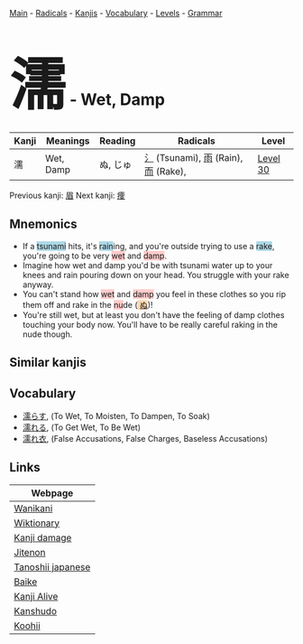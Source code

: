 <style> bigfont {font-size: 100px}</style>
[Main](../index.md) -
[Radicals](../radicals.md) -
[Kanjis](../kanjis.md) -
[Vocabulary](../vocabulary.md) -
[Levels](../levels.md) -
[Grammar](../grammar.md)
# <bigfont> 濡</bigfont> - Wet, Damp 

| Kanji | Meanings | Reading | Radicals | Level |
| --- | --- | --- | --- | --- |
| 濡 | Wet, Damp | ぬ, じゅ | [氵](../radicals/氵.md) (Tsunami), [雨](../radicals/雨.md) (Rain), [而](../radicals/而.md) (Rake),  | [Level 30](../levels/wk_level30.md) |

Previous kanji: [眉](眉.md) Next kanji: [痩](痩.md) 

## Mnemonics
 * If a <span style="background-color:#ADD8E6"> tsunami</span> hits, it's <span style="background-color:#ADD8E6"> rain</span>ing, and you're outside trying to use a <span style="background-color:#ADD8E6"> rake</span>, you're going to be very <span style="background-color:#ffcccb"> wet</span> and <span style="background-color:#ffcccb"> damp</span>.
* Imagine how wet and damp you'd be with tsunami water up to your knees and rain pouring down on your head. You struggle with your rake anyway.
* You can't stand how <span style="background-color:#ffcccb"> wet</span> and <span style="background-color:#ffcccb"> damp</span> you feel in these clothes so you rip them off and rake in the <span style="background-color:#ffcccb"> nu</span>de (<span style="background-color:#fed8b1"> [ぬ](https://jisho.org/search/ぬ)</span>)!
* You're still wet, but at least you don't have the feeling of damp clothes touching your body now. You'll have to be really careful raking in the nude though.


## Similar kanjis
 


## Vocabulary
 * [濡らす](../vocabulary/濡.md), (To Wet, To Moisten, To Dampen, To Soak)
* [濡れる](../vocabulary/濡.md), (To Get Wet, To Be Wet)
* [濡れ衣](../vocabulary/濡.md), (False Accusations, False Charges, Baseless Accusations)



## Links 

| Webpage |
| --- |
| [Wanikani          ](https://www.wanikani.com/kanji/濡) |
| [Wiktionary        ](https://en.wiktionary.org/wiki/濡) |
| [Kanji damage      ](http://www.kanjidamage.com/kanji/search?utf8=✓&q=濡) |
| [Jitenon           ](https://jitenon.com/kanji/濡) |
| [Tanoshii japanese ](https://www.tanoshiijapanese.com/dictionary/kanji.cfm?k=濡) |
| [Baike             ](https://baike.baidu.com/item/濡) |
| [Kanji Alive       ](https://app.kanjialive.com/濡) |
| [Kanshudo          ](https://www.kanshudo.com/searchmn?q=濡) |
| [Koohii            ](https://kanji.koohii.com/study/kanji/濡) |
